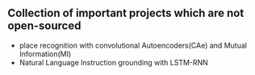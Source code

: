 ## Collection of important projects which are not open-sourced
* place recognition with convolutional Autoencoders(CAe) and Mutual Information(MI)
* Natural Language Instruction grounding with  LSTM-RNN

